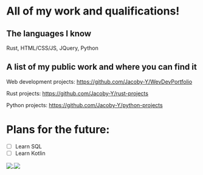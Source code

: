 # All of my work and qualifications! 
## The languages I know
Rust, HTML/CSS/JS, JQuery, Python

## A list of my public work and where you can find it
Web development projects: https://github.com/Jacoby-Y/WevDevPortfolio

Rust projects: https://github.com/Jacoby-Y/rust-projects

Python projects: https://github.com/Jacoby-Y/python-projects

# Plans for the future: 
- [ ] Learn SQL
- [ ] Learn Kotlin

<a href="https://github.com/Jacoby-Y">
  <img align="center" src="https://github-readme-stats.vercel.app/api/top-langs/?username=Jacoby-Y&langs_count=3&hide=css,html&title_color=ffffff&text_color=c9cacc&icon_color=ce3691&bg_color=1d1f21" />
</a>
<a href="https://github.com/Jacoby-Y">
  <img align="center" src="https://github-readme-stats.vercel.app/api?username=Jacoby-Y&show_icons=true&line_height=27&count_private=true&title_color=ffffff&text_color=c9cacc&icon_color=12ffc4&bg_color=1d1f21"/>
</a>
